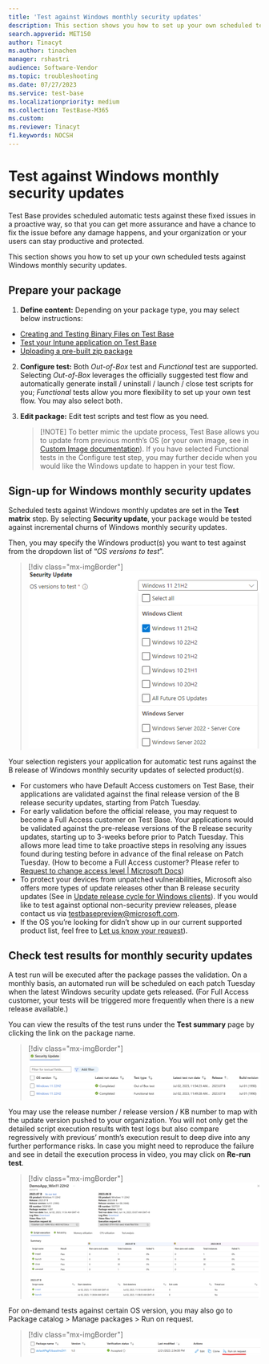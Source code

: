 ```yaml
---
title: 'Test against Windows monthly security updates'
description: This section shows you how to set up your own scheduled tests against Windows monthly security updates
search.appverid: MET150
author: Tinacyt
ms.author: tinachen
manager: rshastri
audience: Software-Vendor
ms.topic: troubleshooting
ms.date: 07/27/2023
ms.service: test-base
ms.localizationpriority: medium
ms.collection: TestBase-M365
ms.custom:
ms.reviewer: Tinacyt
f1.keywords: NOCSH
---
```


# Test against Windows monthly security updates

Test Base provides scheduled automatic tests against these fixed issues in a proactive way, so that you can get more assurance and have a chance to fix the issue before any damage happens, and your organization or your users can stay productive and protected.

This section shows you how to set up your own scheduled tests against Windows monthly security updates.

## Prepare your package

1.  **Define content:** Depending on your package type, you may select below instructions:
   -   [Creating and Testing Binary Files on Test Base](testapplication.md)
   -   [Test your Intune application on Test Base](testintuneapplication?view=o365-worldwide.md)
   -   [Uploading a pre-built zip package](uploadapplication?view=o365-worldwide.md)
2.  **Configure test:** Both *Out-of-Box* test and *Functional* test are supported. Selecting *Out-of-Box* leverages the officially suggested test flow and automatically generate install / uninstall / launch / close test scripts for you; *Functional* tests allow you more flexibility to set up your own test flow. You may also select both.
3.  **Edit package:** Edit test scripts and test flow as you need.

    > [!NOTE] To better mimic the update process, Test Base allows you to update from previous month’s OS (or your own image, see in [Custom Image documentation](https://aka.ms/tbcustomimage)). If you have selected Functional tests in the Configure test step, you may further decide when you would like the Windows update to happen in your test flow.

## Sign-up for Windows monthly security updates

Scheduled tests against Windows monthly updates are set in the **Test matrix** step. By selecting **Security update**, your package would be tested against incremental churns of Windows monthly security updates.

Then, you may specify the Windows product(s) you want to test against from the dropdown list of “*OS versions to test*”.
> [!div class="mx-imgBorder"]
> ![Screenshot of dropdown list of the 'OS versions to test'.](Media/validate-monthly-security-updates-1.png)

Your selection registers your application for automatic test runs against the B release of Windows monthly security updates of selected product(s).

-   For customers who have Default Access customers on Test Base, their applications are validated against the final release version of the B release security updates, starting from Patch Tuesday.
-   For early validation before the official release, you may request to become a Full Access customer on Test Base. Your applications would be validated against the pre-release versions of the B release security updates, starting up to 3-weeks before prior to Patch Tuesday. This allows more lead time to take proactive steps in resolving any issues found during testing before in advance of the final release on Patch Tuesday. (How to become a Full Access customer? Please refer to [Request to change access level \| Microsoft Docs](accesslevel.md))
-   To protect your devices from unpatched vulnerabilities, Microsoft also offers more types of update releases other than B release security updates (See in [Update release cycle for Windows clients](../../windows/deployment/update/release-cycle.md)). If you would like to test against optional non-security preview releases, please contact us via [testbasepreview@microsoft.com](mailto:testbasepreview@microsoft.com).
-   If the OS you’re looking for didn’t show up in our current supported product list, feel free to [Let us know your request](https://forms.office.com/r/ZeGihXBXHk)).

## Check test results for monthly security updates

A test run will be executed after the package passes the validation. On a monthly basis, an automated run will be scheduled on each patch Tuesday when the latest Windows security update gets released. (For Full Access customer, your tests will be triggered more frequently when there is a new release available.)

You can view the results of the test runs under the **Test summary** page by clicking the link on the package name.

> [!div class="mx-imgBorder"]
> ![Screenshot of test summary.](Media/validate-monthly-security-updates-2.png)

You may use the release number / release version / KB number to map with the update version pushed to your organization. You will not only get the detailed script execution results with test logs but also compare regressively with previous’ month’s execution result to deep dive into any further performance risks. In case you might need to reproduce the failure and see in detail the execution process in video, you may click on **Re-run test**.

> [!div class="mx-imgBorder"]
> ![Screenshot of the 'Re-run test' link.](Media/validate-monthly-security-updates-3.png)

For on-demand tests against certain OS version, you may also go to Package catalog \> Manage packages \> Run on request.

> [!div class="mx-imgBorder"]
> ![Screenshot of Run on request button on Package catalog > Manage packages page.](Media/validate-monthly-security-updates-4.png)
